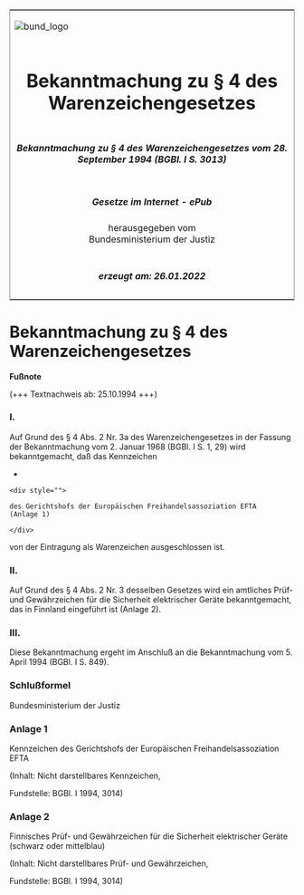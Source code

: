 <span id="DECKBLATT.html"></span>

<table border="0" frame="border" width="100%">

<tr valign="top">

<td align="left">

![bund\_logo](BfJ_2021_Web_de_de.gif)

</td>

<td align="right">

 

</td>

</tr>

<tr align="center" valign="middle">

<td colspan="2">

# Bekanntmachung zu § 4 des Warenzeichengesetzes

</td>

</tr>

<tr align="center" valign="middle">

<td colspan="2">

##### Bekanntmachung zu § 4 des Warenzeichengesetzes vom 28. September 1994 (BGBl. I S. 3013)

</td>

</tr>

<tr align="center" valign="middle">

<td colspan="2">

  
  

##### Gesetze im Internet - ePub  
  
herausgegeben vom  
Bundesministerium der Justiz

</td>

</tr>

<tr align="center" valign="bottom">

<td colspan="2">

  
  

##### erzeugt am: 26.01.2022

</td>

</tr>

</table>

<span id="BJNR301300994.html"></span>

# Bekanntmachung zu § 4 des Warenzeichengesetzes

<div>

  
**Fußnote**

<div class="jnhtml">

<div>

<div class="jurAbsatz">

(+++ Textnachweis ab: 25.10.1994 +++)

</div>

</div>

</div>

</div>

<span id="BJNR301300994BJNE000100305.html"></span>

### I.  

<div>

<div class="jnhtml">

<div>

<div class="jurAbsatz">

Auf Grund des § 4 Abs. 2 Nr. 3a des Warenzeichengesetzes in der Fassung
der Bekanntmachung vom 2. Januar 1968 (BGBl. I S. 1, 29) wird
bekanntgemacht, daß das Kennzeichen

  - 
    
    <div style="">
    
    des Gerichtshofs der Europäischen Freihandelsassoziation EFTA
    (Anlage 1)
    
    </div>

von der Eintragung als Warenzeichen ausgeschlossen ist.

</div>

</div>

</div>

</div>

<span id="BJNR301300994BJNE000200305.html"></span>

### II.  

<div>

<div class="jnhtml">

<div>

<div class="jurAbsatz">

Auf Grund des § 4 Abs. 2 Nr. 3 desselben Gesetzes wird ein amtliches
Prüf- und Gewährzeichen für die Sicherheit elektrischer Geräte
bekanntgemacht, das in Finnland eingeführt ist (Anlage 2).

</div>

</div>

</div>

</div>

<span id="BJNR301300994BJNE000300305.html"></span>

### III.  

<div>

<div class="jnhtml">

<div>

<div class="jurAbsatz">

Diese Bekanntmachung ergeht im Anschluß an die Bekanntmachung vom 5.
April 1994 (BGBl. I S. 849).

</div>

</div>

</div>

</div>

<span id="BJNR301300994BJNE000400305.html"></span>

### Schlußformel  

<div>

<div class="jnhtml">

<div>

<div class="jurAbsatz">

<span class="SP">Bundesministerium der Justiz</span>

</div>

</div>

</div>

</div>

<span id="BJNR301300994BJNE000500305.html"></span>

### Anlage 1  

<div>

<div class="jnhtml">

<div>

<div class="jurAbsatz">

Kennzeichen des Gerichtshofs der Europäischen Freihandelsassoziation
EFTA

</div>

<div class="jurAbsatz">

<div class="kommentar_Hinweis">

(Inhalt: Nicht darstellbares Kennzeichen,

</div>

  

<div class="kommentar_Fundstelle">

Fundstelle: BGBl. I 1994, 3014)

</div>

</div>

</div>

</div>

</div>

<span id="BJNR301300994BJNE000600305.html"></span>

### Anlage 2  

<div>

<div class="jnhtml">

<div>

<div class="jurAbsatz">

Finnisches Prüf- und Gewährzeichen für die Sicherheit elektrischer
Geräte (schwarz oder mittelblau)

</div>

<div class="jurAbsatz">

<div class="kommentar_Hinweis">

(Inhalt: Nicht darstellbares Prüf- und Gewährzeichen,

</div>

  

<div class="kommentar_Fundstelle">

Fundstelle: BGBl. I 1994, 3014)

</div>

</div>

</div>

</div>

</div>
